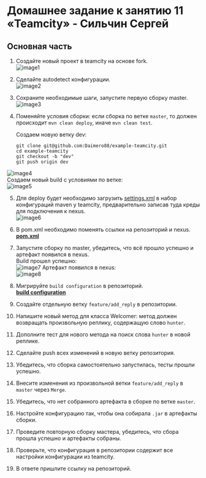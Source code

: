 # Домашнее задание к занятию 11 «Teamcity» - Сильчин Сергей

## Основная часть

1. Создайте новый проект в teamcity на основе fork.   
  ![image1](https://github.com/user-attachments/assets/c5de5f11-18e1-425e-8ca5-7b1420e3dd49)  

2. Сделайте autodetect конфигурации.  
  ![image2](https://github.com/user-attachments/assets/f7eef7dc-12b3-4651-a41c-7cacd8df25d3)  
   
3. Сохраните необходимые шаги, запустите первую сборку master.  
  ![image3](https://github.com/user-attachments/assets/4ae1d8a5-4a1e-4ad7-b9d6-59557ec8f085)  

4. Поменяйте условия сборки: если сборка по ветке `master`, то должен происходит `mvn clean deploy`, иначе `mvn clean test`.
   
   Создаем новую ветку dev:
   ```
   git clone git@github.com:Daimero88/example-teamcity.git
   cd example-teamcity
   git checkout -b "dev"
   git push origin dev
   ```
  ![image4](https://github.com/user-attachments/assets/5d736f37-7f37-4e77-97d5-2f520fcf5938)  
   Создаем новый build с условиями по ветке:  
  ![image5](https://github.com/user-attachments/assets/e1c5f808-26bf-4335-a55a-9b76cd666030)  

5. Для deploy будет необходимо загрузить [settings.xml](./teamcity/settings.xml) в набор конфигураций maven у teamcity, предварительно записав туда креды для подключения к nexus.  
  ![image6](https://github.com/user-attachments/assets/159414bc-ab75-416c-b7cd-a56a14a02f29)  

6. В pom.xml необходимо поменять ссылки на репозиторий и nexus.  
   [**pom.xml**](https://github.com/Daimero88/example-teamcity/blob/master/pom.xml)  
7. Запустите сборку по master, убедитесь, что всё прошло успешно и артефакт появился в nexus.  
  Build прошел успешно:  
  ![image7](https://github.com/user-attachments/assets/b1d13808-4c80-4819-87ce-41e7fe27ecba)
  Артефакт появился в nexus:  
  ![image8](https://github.com/user-attachments/assets/4d4fd1c5-f59b-4527-82ad-863e29d16af6)  

9. Мигрируйте `build configuration` в репозиторий.  
[**build configuration**](https://github.com/Daimero88/example-teamcity/blob/master/.teamcity/settings.kts)  
11. Создайте отдельную ветку `feature/add_reply` в репозитории.
12. Напишите новый метод для класса Welcomer: метод должен возвращать произвольную реплику, содержащую слово `hunter`.
13. Дополните тест для нового метода на поиск слова `hunter` в новой реплике.
14. Сделайте push всех изменений в новую ветку репозитория.
15. Убедитесь, что сборка самостоятельно запустилась, тесты прошли успешно.
16. Внесите изменения из произвольной ветки `feature/add_reply` в `master` через `Merge`.
17. Убедитесь, что нет собранного артефакта в сборке по ветке `master`.
18. Настройте конфигурацию так, чтобы она собирала `.jar` в артефакты сборки.
19. Проведите повторную сборку мастера, убедитесь, что сбора прошла успешно и артефакты собраны.
20. Проверьте, что конфигурация в репозитории содержит все настройки конфигурации из teamcity.
21. В ответе пришлите ссылку на репозиторий.
